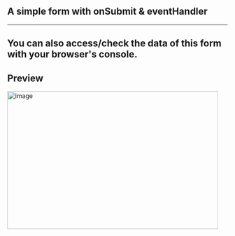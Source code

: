 ##  A simple form with onSubmit & eventHandler
---
## You can also access/check the data of this form with your browser's console.


 ## Preview
 <img width="482" height="315" alt="image" src="https://github.com/user-attachments/assets/d4cf6616-b587-4db0-b07a-1232d62df112" />
